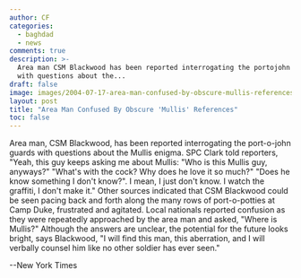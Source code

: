 ```yaml
---
author: CF
categories:
  - baghdad
  - news
comments: true
description: >-
  Area man CSM Blackwood has been reported interrogating the portojohn guards
  with questions about the...
draft: false
image: images/2004-07-17-area-man-confused-by-obscure-mullis-references.jpg
layout: post
title: "Area Man Confused By Obscure 'Mullis' References"
toc: false
---
```

    
Area man, CSM Blackwood, has been reported interrogating the port-o-john guards with questions about the Mullis enigma. SPC Clark told reporters, "Yeah, this guy keeps asking me about Mullis: "Who is this Mullis guy, anyways?" "What's with the cock? Why does he love it so much?" "Does he know something I don't know?". I mean, I just don't know. I watch the graffiti, I don't make it." Other sources indicated that CSM Blackwood could be seen pacing back and forth along the many rows of port-o-potties at Camp Duke, frustrated and agitated. Local nationals reported confusion as they were repeatedly approached by the area man and asked, "Where is Mullis?" Although the answers are unclear, the potential for the future looks bright, says Blackwood, "I will find this man, this aberration, and I will verbally counsel him like no other soldier has ever seen."    
    
\--New York Times    
